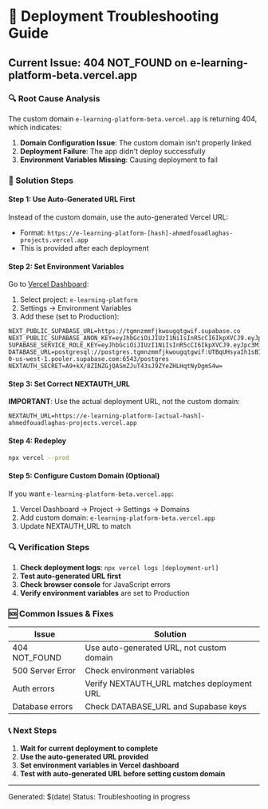 # 🚨 Deployment Troubleshooting Guide

## Current Issue: 404 NOT_FOUND on e-learning-platform-beta.vercel.app

### 🔍 Root Cause Analysis
The custom domain `e-learning-platform-beta.vercel.app` is returning 404, which indicates:

1. **Domain Configuration Issue**: The custom domain isn't properly linked
2. **Deployment Failure**: The app didn't deploy successfully
3. **Environment Variables Missing**: Causing deployment to fail

### 🔧 Solution Steps

#### Step 1: Use Auto-Generated URL First
Instead of the custom domain, use the auto-generated Vercel URL:
- Format: `https://e-learning-platform-[hash]-ahmedfouadlaghas-projects.vercel.app`
- This is provided after each deployment

#### Step 2: Set Environment Variables
Go to [Vercel Dashboard](https://vercel.com/dashboard):
1. Select project: `e-learning-platform`
2. Settings → Environment Variables
3. Add these (set to Production):

```
NEXT_PUBLIC_SUPABASE_URL=https://tgmnzmmfjkwougqtgwif.supabase.co
NEXT_PUBLIC_SUPABASE_ANON_KEY=eyJhbGciOiJIUzI1NiIsInR5cCI6IkpXVCJ9.eyJpc3MiOiJzdXBhYmFzZSIsInJlZiI6InRnbW56bW1mamt3b3VncXRnd2lmIiwicm9sZSI6ImFub24iLCJpYXQiOjE3NTE1NDcwMjAsImV4cCI6MjA2NzEyMzAyMH0.pZtITFp0_1NAYZLXVPfyy3jPEiUDnS_gladoQrhKVcA
SUPABASE_SERVICE_ROLE_KEY=eyJhbGciOiJIUzI1NiIsInR5cCI6IkpXVCJ9.eyJpc3MiOiJzdXBhYmFzZSIsInJlZiI6InRnbW56bW1mamt3b3VncXRnd2lmIiwicm9sZSI6InNlcnZpY2Vfcm9sZSIsImlhdCI6MTc1MTU0NzAyMCwiZXhwIjoyMDY3MTIzMDIwfQ.1_n6t5QHFGy39jKagyR_jkGKMN8zI_J0vwsEQLvXHiQ
DATABASE_URL=postgresql://postgres.tgmnzmmfjkwougqtgwif:UTBqUHsyaIh1sBIk@aws-0-us-west-1.pooler.supabase.com:6543/postgres
NEXTAUTH_SECRET=A9+kX/8ZINZGjQASmZJuT43sJ9ZYeZHLHqtNyDgmS4w=
```

#### Step 3: Set Correct NEXTAUTH_URL
**IMPORTANT**: Use the actual deployment URL, not the custom domain:
```
NEXTAUTH_URL=https://e-learning-platform-[actual-hash]-ahmedfouadlaghas-projects.vercel.app
```

#### Step 4: Redeploy
```bash
npx vercel --prod
```

#### Step 5: Configure Custom Domain (Optional)
If you want `e-learning-platform-beta.vercel.app`:
1. Vercel Dashboard → Project → Settings → Domains
2. Add custom domain: `e-learning-platform-beta.vercel.app`
3. Update NEXTAUTH_URL to match

### 🔍 Verification Steps

1. **Check deployment logs**: `npx vercel logs [deployment-url]`
2. **Test auto-generated URL first**
3. **Check browser console** for JavaScript errors
4. **Verify environment variables** are set to Production

### 🆘 Common Issues & Fixes

| Issue | Solution |
|-------|----------|
| 404 NOT_FOUND | Use auto-generated URL, not custom domain |
| 500 Server Error | Check environment variables |
| Auth errors | Verify NEXTAUTH_URL matches deployment URL |
| Database errors | Check DATABASE_URL and Supabase keys |

### 📞 Next Steps

1. **Wait for current deployment to complete**
2. **Use the auto-generated URL provided**
3. **Set environment variables in Vercel dashboard**
4. **Test with auto-generated URL before setting custom domain**

---
Generated: $(date)
Status: Troubleshooting in progress
